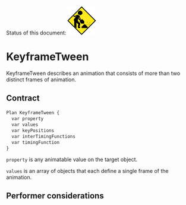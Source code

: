 Status of this document:
![](../../_assets/under-construction-flashing-barracade-animation.gif)

# KeyframeTween

KeyframeTween describes an animation that consists of more than two distinct frames of animation.

## Contract

```
Plan KeyframeTween {
  var property
  var values
  var keyPositions
  var interTimingFunctions
  var timingFunction
}
```

`property` is any animatable value on the target object.

`values` is an array of objects that each define a single frame of the animation.

## Performer considerations
